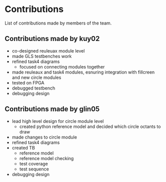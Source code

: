 # Contributions
List of contributions made by members of the team.

## Contributions made by kuy02
- co-designed reuleuax module level
- made GLS testbenches work
- refined task4 diagrams
    - focused on connecting modules together
- made reuleaux and task4 modules, esnuring integration with fillcreen and new circle modules
- tested on FPGA
- debugged testbench
- debugging design

## Contributions made by glin05
- lead high level design for circle module level
    - created python reference model and decided which circle octants to draw
- made changes to circle module
- refined task4 diagrams
- created TB 
    - reference model
    - reference model checking
    - test coverage
    - test sequence
- debugging design
